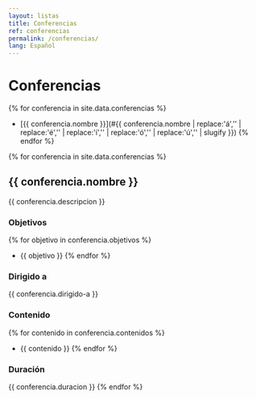 ```yaml
---
layout: listas
title: Conferencias
ref: conferencias
permalink: /conferencias/
lang: Español
---
```


# Conferencias

{% for conferencia in site.data.conferencias %}
  * [{{ conferencia.nombre }}](#{{ conferencia.nombre | replace:'á','' | replace:'é','' | replace:'í','' | replace:'ó','' | replace:'ú','' | slugify }})
{% endfor %}

{% for conferencia in site.data.conferencias %}
## {{ conferencia.nombre }}
{{ conferencia.descripcion }}

### Objetivos
{% for objetivo in conferencia.objetivos %}
  * {{ objetivo }}
{% endfor %}

### Dirigido a
{{ conferencia.dirigido-a }}

### Contenido
{% for contenido in conferencia.contenidos %}
  * {{ contenido }}
{% endfor %}

### Duración
{{ conferencia.duracion }}
{% endfor %}
